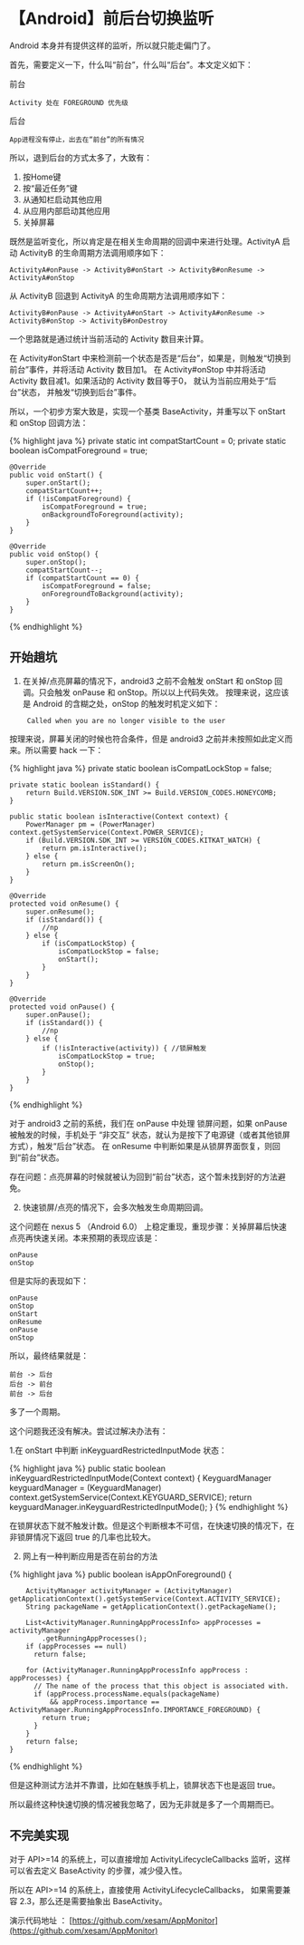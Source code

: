 
# 【Android】前后台切换监听

Android 本身并有提供这样的监听，所以就只能走偏门了。

首先，需要定义一下，什么叫“前台”，什么叫“后台”。本文定义如下：

前台

    Activity 处在 FOREGROUND 优先级

后台

    App进程没有停止，出去在“前台”的所有情况

所以，退到后台的方式太多了，大致有：

1. 按Home键
2. 按“最近任务”键
3. 从通知栏启动其他应用
4. 从应用内部启动其他应用
5. 关掉屏幕

既然是监听变化，所以肯定是在相关生命周期的回调中来进行处理。ActivityA 启动 ActivityB 的生命周期方法调用顺序如下：

    ActivityA#onPause -> ActivityB#onStart -> ActivityB#onResume -> ActivityA#onStop

从 ActivityB 回退到 ActivityA 的生命周期方法调用顺序如下：

    ActivityB#onPause -> ActivityA#onStart -> ActivityA#onResume -> ActivityB#onStop -> ActivityB#onDestroy


一个思路就是通过统计当前活动的 Activity 数目来计算。

在 Activity#onStart 中来检测前一个状态是否是“后台”，如果是，则触发“切换到前台”事件，并将活动 Activity 数目加1。
在 Activity#onStop 中并将活动 Activity 数目减1。如果活动的 Activity 数目等于0，
就认为当前应用处于“后台”状态， 并触发“切换到后台”事件。

所以，一个初步方案大致是，实现一个基类 BaseActivity，并重写以下 onStart 和 onStop 回调方法：

{% highlight java %}
    private static int compatStartCount = 0;
    private static boolean isCompatForeground = true;

    @Override
    public void onStart() {
        super.onStart();
        compatStartCount++;
        if (!isCompatForeground) {
            isCompatForeground = true;
            onBackgroundToForeground(activity);
        }
    }
    
    @Override
    public void onStop() {
        super.onStop();
        compatStartCount--;
        if (compatStartCount == 0) {
            isCompatForeground = false;
            onForegroundToBackground(activity);
        }
    }
{% endhighlight %}  

## 开始趟坑

1. 在关掉/点亮屏幕的情况下，android3 之前不会触发 onStart 和 onStop 回调。只会触发 onPause 和 onStop。所以以上代码失效。
按理来说，这应该是 Android 的含糊之处，onStop 的触发时机定义如下：

        Called when you are no longer visible to the user
    
按理来说，屏幕关闭的时候也符合条件，但是 android3 之前并未按照如此定义而来。所以需要 hack 一下：

{% highlight java %}
    private static boolean isCompatLockStop = false;

    private static boolean isStandard() {
        return Build.VERSION.SDK_INT >= Build.VERSION_CODES.HONEYCOMB;
    }
    
    public static boolean isInteractive(Context context) {
        PowerManager pm = (PowerManager) context.getSystemService(Context.POWER_SERVICE);
        if (Build.VERSION.SDK_INT >= VERSION_CODES.KITKAT_WATCH) {
            return pm.isInteractive();
        } else {
            return pm.isScreenOn();
        }
    }

    @Override
    protected void onResume() {
        super.onResume();
        if (isStandard()) {
            //np
        } else {
            if (isCompatLockStop) {
                isCompatLockStop = false;
                onStart();
            }
        }
    }

    @Override
    protected void onPause() {
        super.onPause();
        if (isStandard()) {
            //np
        } else {
            if (!isInteractive(activity)) { //锁屏触发
                isCompatLockStop = true;
                onStop();
            }
        }
    }
{% endhighlight %}  

对于 android3 之前的系统，我们在 onPause 中处理 锁屏问题，如果 onPause 被触发的时候，手机处于 “非交互” 状态，就认为是按下了电源键（或者其他锁屏方式），触发“后台”状态。
在 onResume 中判断如果是从锁屏界面恢复，则回到“前台”状态。

存在问题：点亮屏幕的时候就被认为回到“前台”状态，这个暂未找到好的方法避免。

2. 快速锁屏/点亮的情况下，会多次触发生命周期回调。

这个问题在 nexus 5 （Android 6.0） 上稳定重现，重现步骤：关掉屏幕后快速点亮再快速关闭。本来预期的表现应该是：
    
    onPause
    onStop

但是实际的表现如下：

    onPause
    onStop
    onStart
    onResume
    onPause
    onStop

所以，最终结果就是：
    
    前台 -> 后台
    后台 -> 前台 
    前台 -> 后台
    
多了一个周期。

这个问题我还没有解决。尝试过解决办法有：

1.在 onStart 中判断 inKeyguardRestrictedInputMode 状态：

{% highlight java %}
    public static boolean inKeyguardRestrictedInputMode(Context context) {
        KeyguardManager keyguardManager = (KeyguardManager) context.getSystemService(Context.KEYGUARD_SERVICE);
        return keyguardManager.inKeyguardRestrictedInputMode();
    }
{% endhighlight %}  

在锁屏状态下就不触发计数。但是这个判断根本不可信，在快速切换的情况下，在非锁屏情况下返回 true 的几率也比较大。

2. 网上有一种判断应用是否在前台的方法

{% highlight java %}
    public boolean isAppOnForeground() {
    
        ActivityManager activityManager = (ActivityManager) getApplicationContext().getSystemService(Context.ACTIVITY_SERVICE); 
        String packageName = getApplicationContext().getPackageName(); 
        
        List<ActivityManager.RunningAppProcessInfo> appProcesses = activityManager 
            .getRunningAppProcesses(); 
        if (appProcesses == null) 
          return false; 
        
        for (ActivityManager.RunningAppProcessInfo appProcess : appProcesses) { 
          // The name of the process that this object is associated with. 
          if (appProcess.processName.equals(packageName) 
              && appProcess.importance == ActivityManager.RunningAppProcessInfo.IMPORTANCE_FOREGROUND) { 
            return true; 
          } 
        } 
        return false; 
    } 
{% endhighlight %}  

但是这种测试方法并不靠谱，比如在魅族手机上，锁屏状态下也是返回 true。

所以最终这种快速切换的情况被我忽略了，因为无非就是多了一个周期而已。

## 不完美实现

对于 API>=14 的系统上，可以直接增加 ActivityLifecycleCallbacks 监听，这样可以省去定义 BaseActivity 的步骤，减少侵入性。

所以在 API>=14 的系统上，直接使用 ActivityLifecycleCallbacks， 如果需要兼容 2.3，那么还是需要抽象出 BaseActivity。

演示代码地址 ： [https://github.com/xesam/AppMonitor](https://github.com/xesam/AppMonitor)

